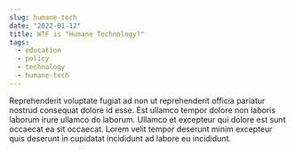 ```yaml
---
slug: humane-tech
date: "2022-01-12"
title: WTF is "Humane Technology?"
tags:
  - education
  - policy
  - technology
  - humane-tech
---
```


Reprehenderit voluptate fugiat ad non ut reprehenderit officia pariatur nostrud consequat dolore id esse. Est ullamco tempor dolore non laboris laborum irure ullamco do laborum. Ullamco et excepteur qui dolore est sunt occaecat ea sit occaecat. Lorem velit tempor deserunt minim excepteur quis deserunt in cupidatat incididunt ad labore eu incididunt.
